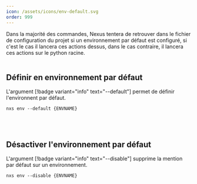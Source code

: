 ```yaml
---
icon: /assets/icons/env-default.svg
order: 999
---
```

Dans la majorité des commandes, Nexus tentera de retrouver dans le fichier de configuration du projet si un environnement par défaut est configuré, si c'est le cas il lancera ces actions dessus, dans le cas contraire, il lancera ces actions sur le python racine.
<br><br>
## Définir en environnement par défaut

L'argument [!badge variant="info" text="--default"] permet de définir l'environnent par défaut.

```console
nxs env --default {ENVNAME}
```
<br><br>
## Désactiver l'environnement par défaut

L'argument [!badge variant="info" text="--disable"] supprime la mention par défaut sur un environnement.

```console
nxs env --disable {ENVNAME}
```
